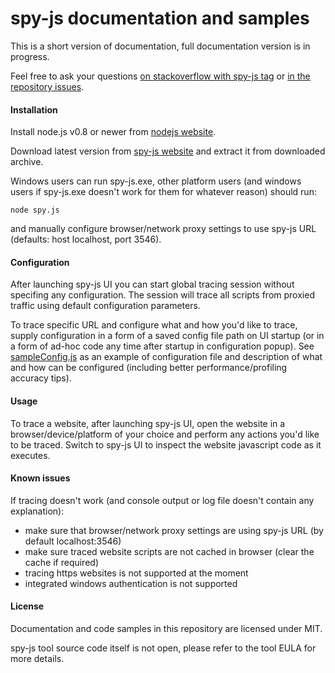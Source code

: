 # spy-js documentation and samples

This is a short version of documentation, full documentation version is in progress.

Feel free to ask your questions [on stackoverflow with spy-js tag](http://stackoverflow.com/questions/ask?tags=javascript+spy-js) or [in the repository issues](https://github.com/spy-js/spy-js/issues).

#### Installation
Install node.js v0.8 or newer from [nodejs website](http://nodejs.org).

Download latest version from [spy-js website](http://spy-js.com) and extract it from downloaded archive.

Windows users can run spy-js.exe, other platform users (and windows users if spy-js.exe doesn't work for them for whatever reason) should run: 
```shell
node spy.js
```
and manually configure browser/network proxy settings to use spy-js URL (defaults: host localhost, port 3546).

#### Configuration
After launching spy-js UI you can start global tracing session without specifing any configuration. The session will trace all scripts from proxied traffic using default configuration parameters. 

To trace specific URL and configure what and how you'd like to trace, supply configuration in a form of a saved config file path on UI startup (or in a form of ad-hoc code any time after startup in configuration popup). See [sampleConfig.js](https://github.com/spy-js/spy-js/blob/master/sampleConfig.js) as an example of configuration file and description of what and how can be configured (including better performance/profiling accuracy tips).

#### Usage
To trace a website, after launching spy-js UI, open the website in a browser/device/platform of your choice and perform any actions you'd like to be traced. Switch to spy-js UI to inspect the website javascript code as it executes.

#### Known issues
If tracing doesn't work (and console output or log file doesn't contain any explanation): 
* make sure that browser/network proxy settings are using spy-js URL (by default localhost:3546)
* make sure traced website scripts are not cached in browser (clear the cache if required)
* tracing https websites is not supported at the moment
* integrated windows authentication is not supported

#### License
Documentation and code samples in this repository are licensed under MIT.

spy-js tool source code itself is not open, please refer to the tool EULA for more details.
